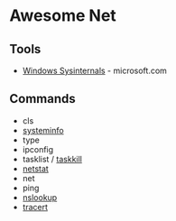 # Awesome Net

## Tools
* [Windows Sysinternals](https://docs.microsoft.com/en-us/sysinternals/) - microsoft.com

## Commands
* cls
* [systeminfo](https://docs.microsoft.com/en-us/sysinternals/)
* type
* ipconfig
* tasklist / [taskkill](https://docs.microsoft.com/en-us/windows-server/administration/windows-commands/taskkill)
* [netstat](https://docs.microsoft.com/en-us/windows-server/administration/windows-commands/netstat)
* net
* ping
* [nslookup](https://docs.microsoft.com/en-us/windows-server/administration/windows-commands/nslookup)
* [tracert](https://support.microsoft.com/en-us/topic/how-to-use-tracert-to-troubleshoot-tcp-ip-problems-in-windows-e643d72b-2f4f-cdd6-09a0-fd2989c7ca8e)
